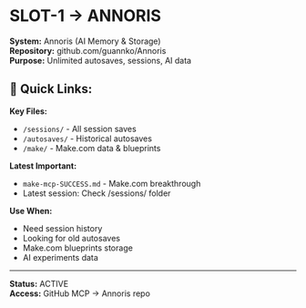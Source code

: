 # SLOT-1 → ANNORIS

**System:** Annoris (AI Memory & Storage)  
**Repository:** github.com/guannko/Annoris  
**Purpose:** Unlimited autosaves, sessions, AI data

## 🔗 Quick Links:

**Key Files:**
- `/sessions/` - All session saves
- `/autosaves/` - Historical autosaves
- `/make/` - Make.com data & blueprints

**Latest Important:**
- `make-mcp-SUCCESS.md` - Make.com breakthrough
- Latest session: Check /sessions/ folder

**Use When:**
- Need session history
- Looking for old autosaves
- Make.com blueprints storage
- AI experiments data

---

**Status:** ACTIVE  
**Access:** GitHub MCP → Annoris repo